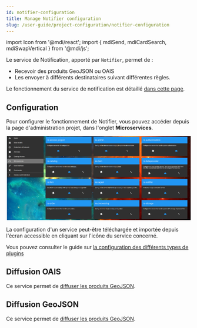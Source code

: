 ```yaml
---
id: notifier-configuration
title: Manage Notifier configuration
slug: /user-guide/project-configuration/notifier-configuration
---
```


import Icon from '@mdi/react';
import { mdiSend, mdiCardSearch, mdiSwapVertical  } from '@mdi/js';


Le service de Notification, apporté par `Notifier`, permet de :
*   Recevoir des produits GeoJSON ou OAIS
*   Les envoyer à différents destinataires suivant différentes règles.

Le fonctionnement du service de notification est détaillé [dans cette page](../../development/backend/regards/notifier/notifier.md).
## Configuration

Pour configurer le fonctionnement de Notifier, vous pouvez accéder depuis la page d'administration projet, dans l'onglet **Microservices**.

<div align="center">
  <img src="/images/user-documentation/v1.4/2-project-configuration/microservices/microservices-configure.png" alt="configuration microservices" width="500"/> 
</div>

La configuration d'un service peut-être
téléchargée et importée depuis l'écran accessible en cliquant sur l'icône <Icon path={mdiSwapVertical} size={1.3} />
du service concerné.

Vous pouvez consulter le guide sur [la configuration des différents types de plugins](../../development/backend/regards/notifier/plugins/notifier-intro-plugins.md)

## Diffusion OAIS

Ce service permet de [diffuser les produits GeoJSON](../4_1-ingest/oais-dissemination.md).

## Diffusion GeoJSON

Ce service permet de [diffuser les produits GeoJSON](../4_3-fem/feature-dissemination.md).
